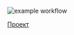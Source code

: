 ![example workflow](https://github.com/Kate-Raevskaya/aston-react/actions/workflows/workflow.yml/badge.svg)

[Проект](https://aston-react-rosy.vercel.app/)